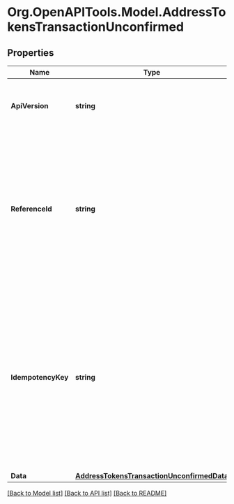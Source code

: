 # Org.OpenAPITools.Model.AddressTokensTransactionUnconfirmed

## Properties

Name | Type | Description | Notes
------------ | ------------- | ------------- | -------------
**ApiVersion** | **string** | Specifies the version of the API that incorporates this endpoint. | 
**ReferenceId** | **string** | Represents a unique identifier that serves as reference to the specific request which prompts a callback, e.g. Blockchain Events Subscription, Blockchain Automation, etc. | 
**IdempotencyKey** | **string** | Specifies a unique ID generated by the system and attached to each callback. It is used by the server to recognize consecutive requests with the same data with the purpose not to perform the same operation twice. | 
**Data** | [**AddressTokensTransactionUnconfirmedData**](AddressTokensTransactionUnconfirmedData.md) |  | 

[[Back to Model list]](../README.md#documentation-for-models) [[Back to API list]](../README.md#documentation-for-api-endpoints) [[Back to README]](../README.md)

